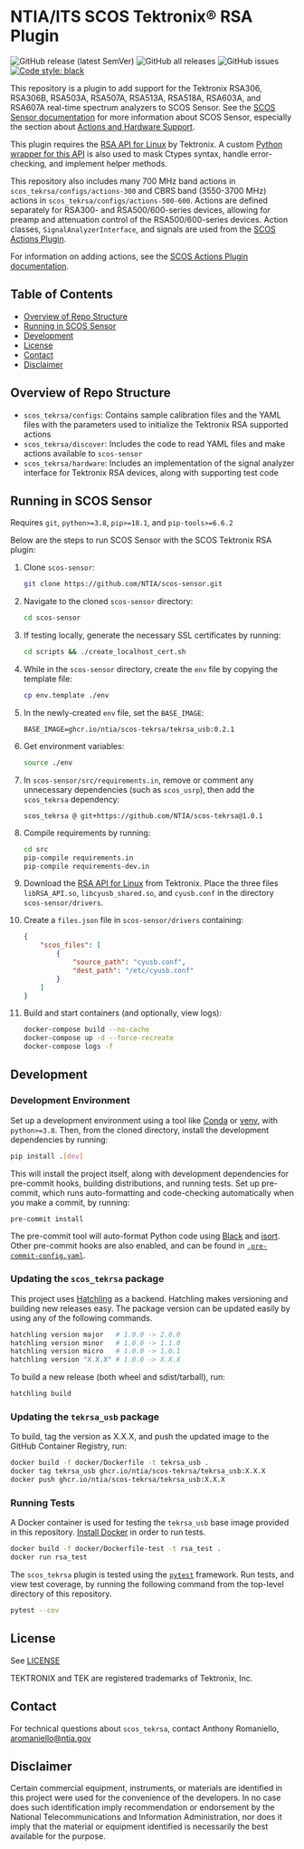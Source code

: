 # NTIA/ITS SCOS Tektronix® RSA Plugin

![GitHub release (latest SemVer)](https://img.shields.io/github/v/release/NTIA/scos-tekrsa?display_name=tag&sort=semver)
![GitHub all releases](https://img.shields.io/github/downloads/NTIA/scos-tekrsa/total)
![GitHub issues](https://img.shields.io/github/issues/NTIA/scos-tekrsa)
[![Code style: black](https://img.shields.io/badge/code%20style-black-000000.svg)](https://github.com/psf/black)

This repository is a plugin to add support for the Tektronix RSA306, RSA306B, RSA503A,
RSA507A, RSA513A, RSA518A, RSA603A, and RSA607A real-time spectrum analyzers to
SCOS Sensor. See the
[SCOS Sensor documentation](https://github.com/NTIA/scos-sensor/blob/master/README.md)
for more information about SCOS Sensor, especially the section about
[Actions and Hardware Support](https://github.com/NTIA/scos-sensor/blob/master/README.md#actions-and-hardware-support).

This plugin requires the
[RSA API for Linux](https://github.com/tektronix/RSA_API/) by Tektronix.
A custom [Python wrapper for this API](https://github.com/NTIA/tekrsa-api-wrap/) is also
used to mask Ctypes syntax, handle error-checking, and implement helper methods.

This repository also includes many 700 MHz band actions in
`scos_tekrsa/configs/actions-300` and CBRS band (3550-3700 MHz) actions in `scos_tekrsa/configs/actions-500-600`.
Actions are defined separately for RSA300- and RSA500/600-series devices, allowing for
preamp and attenuation control of the RSA500/600-series devices. Action classes,
`SignalAnalyzerInterface`, and signals are used from the [SCOS Actions Plugin](https://github.com/NTIA/scos-actions/).

For information on adding actions, see the [SCOS Actions Plugin documentation](https://github.com/NTIA/scos-actions/blob/master/README.md#adding-actions).

## Table of Contents

- [Overview of Repo Structure](#overview-of-repo-structure)
- [Running in SCOS Sensor](#running-in-scos-sensor)
- [Development](#development)
- [License](#license)
- [Contact](#contact)
- [Disclaimer](#disclaimer)

## Overview of Repo Structure

- `scos_tekrsa/configs`: Contains sample calibration files and the YAML files with the
parameters used to initialize the Tektronix RSA supported actions
- `scos_tekrsa/discover`: Includes the code to read YAML files and make actions
available to `scos-sensor`
- `scos_tekrsa/hardware`: Includes an implementation of the signal analyzer interface for
Tektronix RSA devices, along with supporting test code

## Running in SCOS Sensor

Requires `git`, `python>=3.8`, `pip>=18.1`, and `pip-tools>=6.6.2`

Below are the steps to run SCOS Sensor with the SCOS Tektronix RSA plugin:

1. Clone `scos-sensor`:

    ```bash
    git clone https://github.com/NTIA/scos-sensor.git
    ```

1. Navigate to the cloned `scos-sensor` directory:

    ```bash
    cd scos-sensor
    ```

1. If testing locally, generate the necessary SSL certificates by running:

    ```bash
    cd scripts && ./create_localhost_cert.sh
    ````

1. While in the `scos-sensor` directory, create the `env` file by copying the template
file:

    ```bash
    cp env.template ./env
    ```

1. In the newly-created `env` file, set the `BASE_IMAGE`:

    ```text
    BASE_IMAGE=ghcr.io/ntia/scos-tekrsa/tekrsa_usb:0.2.1
    ```

1. Get environment variables:

    ```bash
    source ./env
    ```

1. In `scos-sensor/src/requirements.in`, remove or comment any unnecessary dependencies
(such as `scos_usrp`), then add the `scos_tekrsa` dependency:

    ```text
    scos_tekrsa @ git+https://github.com/NTIA/scos-tekrsa@1.0.1
    ```

1. Compile requirements by running:

    ```bash
    cd src
    pip-compile requirements.in
    pip-compile requirements-dev.in
    ```

1. Download the [RSA API for Linux](https://www.tek.com/spectrum-analyzer/rsa306-software/rsa-application-programming-interface--api-for-64bit-linux--v100014)
from Tektronix. Place the three files `libRSA_API.so`, `libcyusb_shared.so`, and
`cyusb.conf` in the directory `scos-sensor/drivers`.

1. Create a `files.json` file in `scos-sensor/drivers` containing:

    ```json
    {
        "scos_files": [
            {
                "source_path": "cyusb.conf",
                "dest_path": "/etc/cyusb.conf"
            }
        ]
    }
    ```

1. Build and start containers (and optionally, view logs):

    ```bash
    docker-compose build --no-cache
    docker-compose up -d --force-recreate
    docker-compose logs -f
    ```

## Development

### Development Environment

Set up a development environment using a tool like
[Conda](https://docs.conda.io/en/latest/)
or [venv](https://docs.python.org/3/library/venv.html#module-venv), with `python>=3.8`.
Then, from the cloned directory, install the development dependencies by running:

```bash
pip install .[dev]
```

This will install the project itself, along with development dependencies for pre-commit
hooks, building distributions, and running tests. Set up pre-commit, which runs
auto-formatting and code-checking automatically when you make a commit, by running:

```bash
pre-commit install
```

The pre-commit tool will auto-format Python code using [Black](https://github.com/psf/black)
and [isort](https://github.com/pycqa/isort). Other pre-commit hooks are also enabled, and
can be found in [`.pre-commit-config.yaml`](.pre-commit-config.yaml).

### Updating the `scos_tekrsa` package

This project uses [Hatchling](https://github.com/pypa/hatch/tree/master/backend) as a
backend. Hatchling makes versioning and building new releases easy. The package version can
be updated easily by using any of the following commands.

```bash
hatchling version major   # 1.0.0 -> 2.0.0
hatchling version minor   # 1.0.0 -> 1.1.0
hatchling version micro   # 1.0.0 -> 1.0.1
hatchling version "X.X.X" # 1.0.0 -> X.X.X
```

To build a new release (both wheel and sdist/tarball), run:

```bash
hatchling build
```

### Updating the `tekrsa_usb` package

To build, tag the version as X.X.X, and push the updated image to the GitHub Container
Registry, run:

```bash
docker build -f docker/Dockerfile -t tekrsa_usb .
docker tag tekrsa_usb ghcr.io/ntia/scos-tekrsa/tekrsa_usb:X.X.X
docker push ghcr.io/ntia/scos-tekrsa/tekrsa_usb:X.X.X
```

### Running Tests

A Docker container is used for testing the `tekrsa_usb` base image provided in this
repository. [Install Docker](https://docs.docker.com/get-docker/) in order to run tests.

```bash
docker build -f docker/Dockerfile-test -t rsa_test .
docker run rsa_test
```

The `scos_tekrsa` plugin is tested using the [`pytest`](https://docs.pytest.org/en/7.1.x/)
framework. Run tests, and view test coverage, by running the following command from the
top-level directory of this repository.

```bash
pytest --cov
```

## License

See [LICENSE](LICENSE.md)

TEKTRONIX and TEK are registered trademarks of Tektronix, Inc.

## Contact

For technical questions about `scos_tekrsa`, contact Anthony Romaniello, aromaniello@ntia.gov

## Disclaimer

Certain commercial equipment, instruments, or materials are identified in this project
were used for the convenience of the developers. In no case does such identification
imply recommendation or endorsement by the National Telecommunications and Information
Administration, nor does it imply that the material or equipment identified is
necessarily the best available for the purpose.
